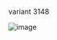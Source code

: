 variant 3148

![image](https://user-images.githubusercontent.com/96750700/171156377-b301b185-9b93-4e95-9462-87b2cc26f06d.png)
